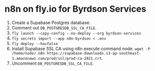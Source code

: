 # n8n on fly.io for Byrdson Services

1. Create a Supabase Postgres database.
1. Comment out `DB_POSTGRESDB_SSL_CA_FILE`.
2. `fly launch --copy-config --no-deploy --org byrdson-services`
3. `fly secrets import --app n8n-byrdson < .env`
4. `fly deploy --ha=false`
5. Install Supabase SSL CA using n8n execute command node. `wget -P /home/node/.n8n https://supabase-downloads.s3-ap-southeast-1.amazonaws.com/prod/ssl/prod-ca-2021.crt`.
6. Uncomment `DB_POSTGRESDB_SSL_CA_FILE`.